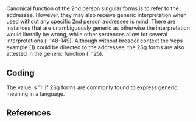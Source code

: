 # [](ParameterTable?__template__=property.md&property=Name#cldf:UT040)

Canonical function of the 2nd person singular forms is to refer to the addressee. However, they may also receive 
generic interpretation when used without any specific 2nd person addressee is mind. There are instances that are 
unambiguously generic as otherwise the interpretation would literally be wrong, while other sentences allow for 
several interpretations ([](Source?ref&with_internal_ref_link#cldf:gast_et_al_2015): 148-149). 
Although without broader context the Veps example (1) could be directed to the addressee, the 2Sg forms are also 
attested in the generic function ([](Source?ref&with_internal_ref_link#cldf:grunthal_vepsan_2015): 125). 

[](ExampleTable?example_id=1&with_internal_ref_link#cldf:UT040-1)

## Coding

The value is '1' if 2Sg forms are commonly found to express generic meaning in a language. 

## References

[](Source?cited_only#cldf:__all__)
